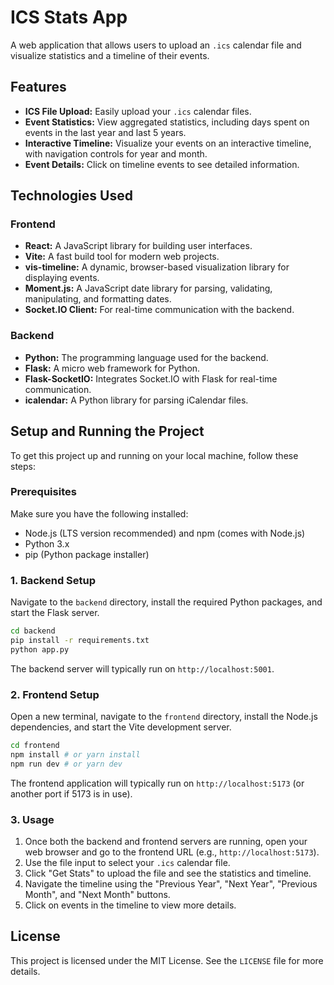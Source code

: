 # ICS Stats App

A web application that allows users to upload an `.ics` calendar file and visualize statistics and a timeline of their events.

## Features

*   **ICS File Upload:** Easily upload your `.ics` calendar files.
*   **Event Statistics:** View aggregated statistics, including days spent on events in the last year and last 5 years.
*   **Interactive Timeline:** Visualize your events on an interactive timeline, with navigation controls for year and month.
*   **Event Details:** Click on timeline events to see detailed information.

## Technologies Used

### Frontend
*   **React:** A JavaScript library for building user interfaces.
*   **Vite:** A fast build tool for modern web projects.
*   **vis-timeline:** A dynamic, browser-based visualization library for displaying events.
*   **Moment.js:** A JavaScript date library for parsing, validating, manipulating, and formatting dates.
*   **Socket.IO Client:** For real-time communication with the backend.

### Backend
*   **Python:** The programming language used for the backend.
*   **Flask:** A micro web framework for Python.
*   **Flask-SocketIO:** Integrates Socket.IO with Flask for real-time communication.
*   **icalendar:** A Python library for parsing iCalendar files.

## Setup and Running the Project

To get this project up and running on your local machine, follow these steps:

### Prerequisites

Make sure you have the following installed:
*   Node.js (LTS version recommended) and npm (comes with Node.js)
*   Python 3.x
*   pip (Python package installer)

### 1. Backend Setup

Navigate to the `backend` directory, install the required Python packages, and start the Flask server.

```bash
cd backend
pip install -r requirements.txt
python app.py
```
The backend server will typically run on `http://localhost:5001`.

### 2. Frontend Setup

Open a new terminal, navigate to the `frontend` directory, install the Node.js dependencies, and start the Vite development server.

```bash
cd frontend
npm install # or yarn install
npm run dev # or yarn dev
```
The frontend application will typically run on `http://localhost:5173` (or another port if 5173 is in use).

### 3. Usage

1.  Once both the backend and frontend servers are running, open your web browser and go to the frontend URL (e.g., `http://localhost:5173`).
2.  Use the file input to select your `.ics` calendar file.
3.  Click "Get Stats" to upload the file and see the statistics and timeline.
4.  Navigate the timeline using the "Previous Year", "Next Year", "Previous Month", and "Next Month" buttons.
5.  Click on events in the timeline to view more details.

## License

This project is licensed under the MIT License. See the `LICENSE` file for more details.
